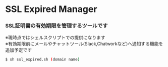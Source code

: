# SSL Expired Manager

### SSL証明書の有効期限を管理するツールです

※現時点ではシェルスクリプトでの提供になります\
※有効期限前にメールやチャットツール(Slack,Chatworkなど)へ通知する機能を追加予定です

```bash
$ sh ssl_expired.sh (domain name)
```
